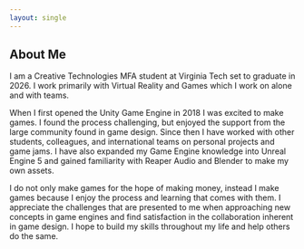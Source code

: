 ```yaml
---
layout: single
---
```


## About Me

I am a Creative Technologies MFA student at Virginia Tech set to graduate in 2026. I work primarily with Virtual Reality and Games which I work on alone and with teams.

When I first opened the Unity Game Engine in 2018 I was excited to make games. I found the process challenging, but enjoyed the support from the large community found in game design. Since then I have worked with other students, colleagues, and international teams on personal projects and game jams. I have also expanded my Game Engine knowledge into Unreal Engine 5 and gained familiarity with Reaper Audio and Blender to make my own assets.

I do not only make games for the hope of making money, instead I make games because I enjoy the process and learning that comes with them. I appreciate the challenges that are presented to me when approaching new concepts in game engines and find satisfaction in the collaboration inherent in game design. I hope to build my skills throughout my life and help others do the same.

